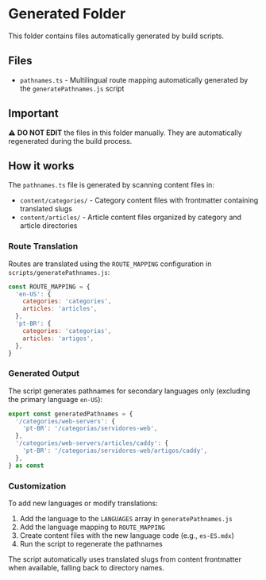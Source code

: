 # Generated Folder

This folder contains files automatically generated by build scripts.

## Files

- `pathnames.ts` - Multilingual route mapping automatically generated by the `generatePathnames.js` script

## Important

⚠️ **DO NOT EDIT** the files in this folder manually. They are automatically regenerated during the build process.

## How it works

The `pathnames.ts` file is generated by scanning content files in:
- `content/categories/` - Category content files with frontmatter containing translated slugs
- `content/articles/` - Article content files organized by category and article directories

### Route Translation

Routes are translated using the `ROUTE_MAPPING` configuration in `scripts/generatePathnames.js`:

```javascript
const ROUTE_MAPPING = {
  'en-US': {
    categories: 'categories',
    articles: 'articles',
  },
  'pt-BR': {
    categories: 'categorias',
    articles: 'artigos',
  },
}
```

### Generated Output

The script generates pathnames for secondary languages only (excluding the primary language `en-US`):

```javascript
export const generatedPathnames = {
  '/categories/web-servers': {
    'pt-BR': '/categorias/servidores-web',
  },
  '/categories/web-servers/articles/caddy': {
    'pt-BR': '/categorias/servidores-web/artigos/caddy',
  },
} as const
```

### Customization

To add new languages or modify translations:

1. Add the language to the `LANGUAGES` array in `generatePathnames.js`
2. Add the language mapping to `ROUTE_MAPPING`
3. Create content files with the new language code (e.g., `es-ES.mdx`)
4. Run the script to regenerate the pathnames

The script automatically uses translated slugs from content frontmatter when available, falling back to directory names.
